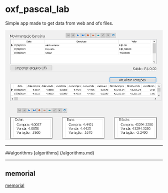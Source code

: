 # oxf_pascal_lab
Simple app made to get data from web and ofx files.

<img src="/images/overview.png">

<hr />

##algorithms
[algorithms] (/algorithms.md)

<hr />

## memorial
[memorial](/memorial.md)

